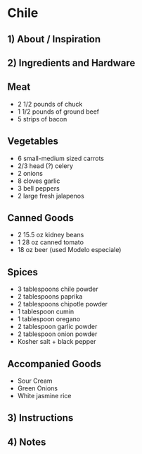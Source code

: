 # Chile

## 1) About / Inspiration

## 2) Ingredients and Hardware

## Meat
  - 2 1/2 pounds of chuck
  - 1 1/2 pounds of ground beef
  - 5 strips of bacon

## Vegetables
  - 6 small-medium sized carrots
  - 2/3 head (?) celery
  - 2 onions
  - 8 cloves garlic
  - 3 bell peppers
  - 2 large fresh jalapenos


## Canned Goods
  - 2 15.5 oz kidney beans
  - 1 28 oz canned tomato
  - 18 oz beer (used Modelo especiale)

## Spices
  - 3 tablespoons chile powder
  - 2 tablespoons paprika
  - 2 tablespoons chipotle powder
  - 1 tablespoon cumin
  - 1 tablespoon oregano
  - 2 tablespoon garlic powder
  - 2 tablespoon onion powder
  - Kosher salt + black pepper

## Accompanied Goods
  - Sour Cream
  - Green Onions
  - White jasmine rice


## 3) Instructions

## 4) Notes
